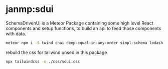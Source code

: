 # janmp:sdui

SchemaDrivenUI is a Meteor Package containing some high level React components and setup functions, to build an api to feed those components with data.

```bash
meteor npm i -S twind chai deep-equal-in-any-order simpl-schema lodash uniforms-bridge-simple-schema-2 @fortawesome/react-fontawesome @fortAwesome/free-solid-svg-icons uniforms classnames invariant @react-hook/size @react-hook/debounce @react-hook/throttle papaparse assert react-modal react-spaces react-toastify react-virtualized @fortawesome/fontawesome-svg-core react-select react-draggable react-ace janmp/uniforms-custom
```

rebuild the css for tailwind unsed in this package
```bash
npx tailwindcss -o ./css/sdui.css
```